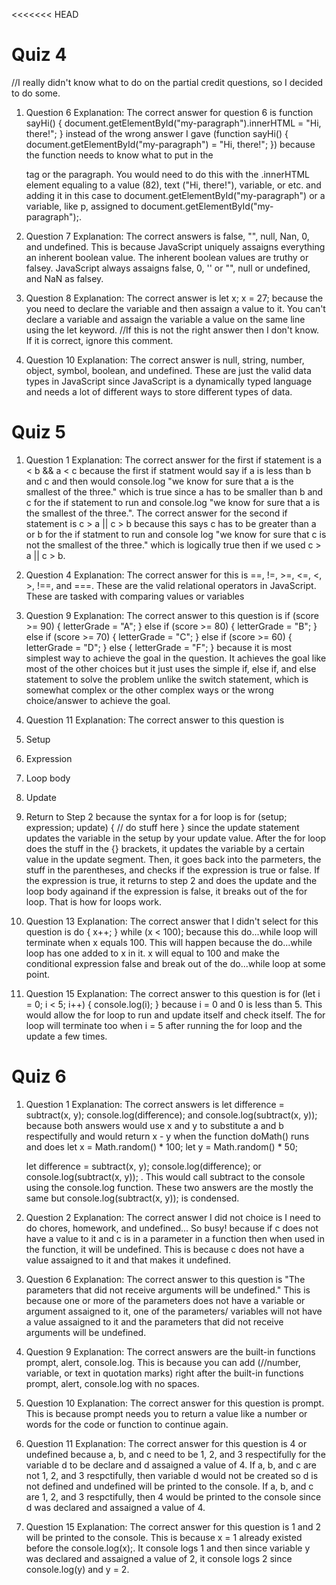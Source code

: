 <<<<<<< HEAD
# Quiz 4

//I really didn't know what to do on the partial credit questions, so I decided to do some.

01. Question 6 Explanation: The correct answer for question 6 is 
function sayHi() {
    document.getElementById("my-paragraph").innerHTML = "Hi, there!";
}
instead of the wrong answer I gave
(function sayHi() {
    document.getElementById("my-paragraph") = "Hi, there!";
})
because the function needs to know what to put in the <p></p> tag or the paragraph. You would need to do this with the .innerHTML element equaling to a value (82), text ("Hi, there!"), variable, or etc. and adding it in this case to document.getElementById("my-paragraph") or a variable, like p, assigned to document.getElementById("my-paragraph");. 

02. Question 7 Explanation: The correct answers is false, "", null, Nan, 0, and undefined. This is because JavaScript uniquely assaigns everything an inherent boolean value. The inherent boolean values are truthy or falsey. JavaScript always assaigns false, 0, '' or "", null or undefined, and NaN as falsey.

03. Question 8 Explanation: The correct answer is
let x;
x = 27;
because the you need to declare the variable and then assaign a value to it. You can't declare a variable and assaign the variable a value on the same line using the let keyword. //If this is not the right answer then I don't know. If it is correct, ignore this comment.

04. Question 10 Explanation: The correct answer is null, string, number, object, symbol, boolean, and undefined. These are just the valid data types in JavaScript since JavaScript is a dynamically typed language and needs a lot of different ways to store different types of data.

# Quiz 5

01. Question 1 Explanation: The correct answer for the first if statement is a < b && a < c because the first if statment would say if a is less than b and c and then would console.log "we know for sure that a is the smallest of the three." which is true since a has to be smaller than b and c for the if statement to run and console.log "we know for sure that a is the smallest of the three.". The correct answer for the second if statement is c > a || c > b because this says c has to be greater than a or b for the if statment to run and console log "we know for sure that c is not the smallest of the three." which is logically true then if we used c > a || c > b.

02. Question 4 Explanation: The correct answer for this is ==, !=, >=, <=, <, >, !==, and ===. These are the valid relational operators in JavaScript. These are tasked with comparing values or variables

03. Question 9 Explanation: The correct answer to this question is 
if (score >= 90) {
    letterGrade = "A";
} else if (score >= 80) {
    letterGrade = "B";
} else if (score >= 70) {
    letterGrade = "C";
} else if (score >= 60) {
    letterGrade = "D";
} else {
    letterGrade = "F";
}
because it is most simplest way to achieve the goal in the question. It achieves the goal like most of the other choices but it just uses the simple if, else if, and else statement to solve the problem unlike the switch statement, which is somewhat complex or the other complex ways or the wrong choice/answer to achieve the goal.

04. Question 11 Explanation: The correct answer to this question is 
1. Setup
2. Expression
3. Loop body
4. Update
5. Return to Step 2
because the syntax for a for loop is 
for (setup; expression; update) {
    // do stuff here
}
since the update statement updates the variable in the setup by your update value. After the for loop does the stuff in the {} brackets, it updates the variable by a certain value in the update segment. Then, it goes back into the parmeters, the stuff in the parentheses, and checks if the expression is true or false. If the expression is true, it returns to step 2 and does the update and the loop body againand if the expression is false, it breaks out of the for loop. That is how for loops work.

05. Question 13 Explanation: The correct answer that I didn't select for this question is 
do {
   x++;
} while (x < 100);
because this do...while loop will terminate when x equals 100. This will happen because the do...while loop has one added to x in it. x will equal to 100 and make the conditional expression false and break out of the do...while loop at some point.

05. Question 15 Explanation: The correct answer to this question is 
for (let i = 0; i < 5; i++) {
    console.log(i);
}
because i = 0 and 0 is less than 5. This would allow the for loop to run and update itself and check itself. The for loop will terminate too when i = 5 after running the for loop and the update a few times. 

# Quiz 6

01. Question 1 Explanation: The correct answers is 
let difference = subtract(x, y);
console.log(difference); 
and 
console.log(subtract(x, y));
because both answers would use x and y to substitute a and b respectifully and would return x - y when the function doMath() runs and does
let x = Math.random() * 100;
    let y = Math.random() * 50;
    
    let difference = subtract(x, y);
console.log(difference); 
or
console.log(subtract(x, y));
. This would call subtract to the console using the console.log function. These two answers are the mostly the same but console.log(subtract(x, y)); is condensed.

02. Question 2 Explanation: The correct answer I did not choice is 
I need to do chores, homework, and undefined... So busy!
because if c does not have a value to it and c is in a parameter in a function then when used in the function, it will be undefined. This is because c does not have a value assaigned to it and that makes it undefined.

03. Question 6 Explanation: The correct answer to this question is "The parameters that did not receive arguments will be undefined." This is because one or more of the parameters does not have a variable or argument assaigned to it, one of the parameters/ variables will not have a value assaigned to it and the parameters that did not receive arguments will be undefined.

04. Question 9 Explanation: The correct answers are the built-in functions prompt, alert, console.log. This is because you can add (//number, variable, or text in quotation marks) right after the built-in functions prompt, alert, console.log with no spaces.

05. Question 10 Explanation: The correct answer for this question is prompt. This is because prompt needs you to return a value like a number or words for the code or function to continue again.

06. Question 11 Explanation: The correct answer for this question is 4 or undefined because a, b, and c need to be 1, 2, and 3 respectifully for the variable d to be declare and d assaigned a value of 4. If a, b, and c are not 1, 2, and 3 respctifully, then variable d would not be created so d is not defined and undefined will be printed to the console. If a, b, and c are 1, 2, and 3 respctifully, then 4 would be printed to the console since d was declared and assaigned a value of 4. 

07. Question 15 Explanation: The correct answer for this question is 1 and 2 will be printed to the console. This is because x = 1 already existed before the console.log(x);. It console logs 1 and then since variable y was declared and assaigned a value of 2, it console logs 2 since console.log(y) and y = 2.
